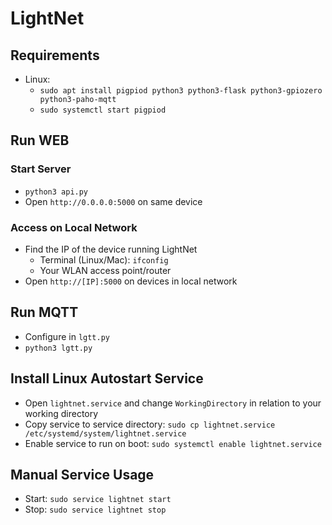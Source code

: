 # LightNet
## Requirements
* Linux: 
    * `sudo apt install pigpiod python3 python3-flask python3-gpiozero python3-paho-mqtt`
    * `sudo systemctl start pigpiod`

## Run WEB
### Start Server
* `python3 api.py`
* Open `http://0.0.0.0:5000` on same device

### Access on Local Network
* Find the IP of the device running LightNet
    * Terminal (Linux/Mac): `ifconfig`
    * Your WLAN access point/router
* Open `http://[IP]:5000` on devices in local network

## Run MQTT
* Configure in `lgtt.py`
* `python3 lgtt.py`

## Install Linux Autostart Service
* Open `lightnet.service` and change `WorkingDirectory` in relation to your working directory
* Copy service to service directory: `sudo cp lightnet.service /etc/systemd/system/lightnet.service`
* Enable service to run on boot: `sudo systemctl enable lightnet.service`

## Manual Service Usage
* Start: `sudo service lightnet start`
* Stop: `sudo service lightnet stop`